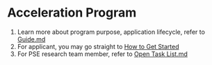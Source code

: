 # Acceleration Program

1. Learn more about program purpose, application lifecycle, refer to [Guide.md](./Open-Task/Guide.md)
2. For applicant, you may go straight to [How to Get Started](./Open-Task/Guide.md#how-to-get-started)
3. For PSE research team member, refer to [Open Task List.md](./Open-Task/Open-Task-List.md)
